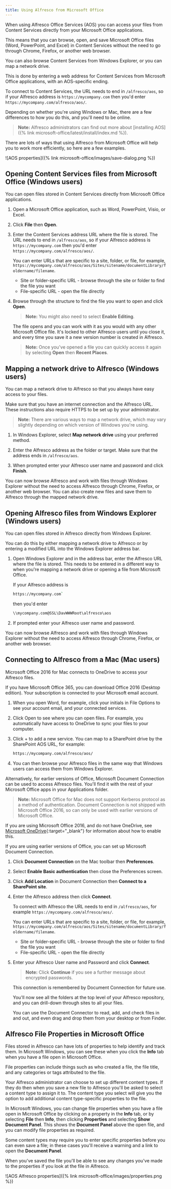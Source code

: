 ```yaml
---
title: Using Alfresco from Microsoft Office
---
```


When using Alfresco Office Services (AOS) you can access your files from Content Services directly from your Microsoft Office applications.

This means that you can browse, open, and save Microsoft Office files (Word, PowerPoint, and Excel) in Content Services without the need to go through Chrome, Firefox, or another web browser.

You can also browse Content Services from Windows Explorer, or you can map a network drive.

This is done by entering a web address for Content Services from Microsoft Office applications, with an AOS-specific ending.

To connect to Content Services, the URL needs to end in `/alfresco/aos`, so if your Alfresco address is `https://mycompany.com` then you'd enter `https://mycompany.com/alfresco/aos/`.

Depending on whether you're using Windows or Mac, there are a few differences to how you do this, and you'll need to be online.

> **Note:** Alfresco administrators can find out more about [installing AOS]({% link microsoft-office/latest/install/index.md %}).

There are lots of ways that using Alfresco from Microsoft Office will help you to work more efficiently, so here are a few examples.

![AOS properties]({% link microsoft-office/images/save-dialog.png %})

## Opening Content Services files from Microsoft Office (Windows users)

You can open files stored in Content Services directly from Microsoft Office applications.

1. Open a Microsoft Office application, such as Word, PowerPoint, Visio, or Excel.

2. Click **File** then **Open**.

3. Enter the Content Services address URL where the file is stored. The URL needs to end in `/alfresco/aos`, so if your Alfresco address is `https://mycompany.com` then you'd enter `https://mycompany.com/alfresco/aos/`.

    You can enter URLs that are specific to a site, folder, or file, for example, `https://mycompany.com/alfresco/aos/Sites/sitename/documentLibrary/foldername/filename`.

    * Site or folder-specific URL - browse through the site or folder to find the file you want
    * File-specific URL - open the file directly
4. Browse through the structure to find the file you want to open and click **Open**.

    > **Note:** You might also need to select **Enable Editing**.

    The file opens and you can work with it as you would with any other Microsoft Office file. It's locked to other Alfresco users until you close it, and every time you save it a new version number is created in Alfresco.

    > **Note:** Once you've opened a file you can quickly access it again by selecting **Open** then **Recent Places**.

## Mapping a network drive to Alfresco (Windows users)

You can map a network drive to Alfresco so that you always have easy access to your files.

Make sure that you have an internet connection and the Alfresco URL. These instructions also require HTTPS to be set up by your administrator.

> **Note:** There are various ways to map a network drive, which may vary slightly depending on which version of Windows you're using.

1. In Windows Explorer, select **Map network drive** using your preferred method.

2. Enter the Alfresco address as the folder or target. Make sure that the address ends in `/alfresco/aos`.

3. When prompted enter your Alfresco user name and password and click **Finish**.

You can now browse Alfresco and work with files through Windows Explorer without the need to access Alfresco through Chrome, Firefox, or another web browser. You can also create new files and save them to Alfresco through the mapped network drive.

## Opening Alfresco files from Windows Explorer (Windows users)

You can open files stored in Alfresco directly from Windows Explorer.

You can do this by either mapping a network drive to Alfresco or by entering a modified URL into the Windows Explorer address bar.

1. Open Windows Explorer and in the address bar, enter the Alfresco URL where the file is stored. This needs to be entered in a different way to when you're mapping a network drive or opening a file from Microsoft Office.

    If your Alfresco address is

    ```bash
    https://mycompany.com`
    ```

    then you'd enter

    ```bash
    \\mycompany.com@SSL\DavWWWRoot\alfresco\aos
    ```

2. If prompted enter your Alfresco user name and password.

You can now browse Alfresco and work with files through Windows Explorer without the need to access Alfresco through Chrome, Firefox, or another web browser.

## Connecting to Alfresco from a Mac (Mac users)

Microsoft Office 2016 for Mac connects to OneDrive to access your Alfresco files.

If you have Microsoft Office 365, you can download Office 2016 (Desktop edition). Your subscription is connected to your Microsoft email account.

1. When you open Word, for example, click your initials in File Options to see your account email, and your connected services.
2. Click Open to see where you can open files. For example, you automatically have access to OneDrive to sync your files to your computer.
3. Click + to add a new service. You can map to a SharePoint drive by the SharePoint AOS URL, for example:

    ```bash
    https://mycompany.com/alfresco/aos/
    ```

4. You can then browse your Alfresco files in the same way that Windows users can access them from Windows Explorer.

Alternatively, for earlier versions of Office, Microsoft Document Connection can be used to access Alfresco files. You'll find it with the rest of your Microsoft Office apps in your Applications folder.

> **Note:** Microsoft Office for Mac does not support Kerberos protocol as a method of authentication. Document Connection is not shipped with Microsoft Office 2016, so can only be used with earlier versions of Microsoft Office.

If you are using Microsoft Office 2016, and do not have OneDrive, see [Microsoft OneDrive](https://support.microsoft.com/en-us/office/sync-files-with-onedrive-on-mac-os-x-d11b9f29-00bb-4172-be39-997da46f913f?ui=en-us&rs=en-us&ad=us){:target="_blank"} for information about how to enable this.

If you are using earlier versions of Office, you can set up Microsoft Document Connection.

1. Click **Document Connection** on the Mac toolbar then **Preferences**.

2. Select **Enable Basic authentication** then close the Preferences screen.

3. Click **Add Location** in Document Connection then **Connect to a SharePoint site**.

4. Enter the Alfresco address then click **Connect**.

    To connect with Alfresco the URL needs to end in `/alfresco/aos`, for example `https://mycompany.com/alfresco/aos/`.

    You can enter URLs that are specific to a site, folder, or file, for example, `https://mycompany.com/alfresco/aos/Sites/sitename/documentLibrary/foldername/filename`.

    * Site or folder-specific URL - browse through the site or folder to find the file you want
    * File-specific URL - open the file directly

5. Enter your Alfresco User name and Password and click **Connect**.

    > **Note:** Click **Continue** if you see a further message about encrypted passwords.

    This connection is remembered by Document Connection for future use.

    You'll now see all the folders at the top level of your Alfresco repository, and you can drill-down through sites to all your files.

    You can use the Document Connector to read, add, and check files in and out, and even drag and drop them from your desktop or from Finder.

## Alfresco File Properties in Microsoft Office

Files stored in Alfresco can have lots of properties to help identify and track them. In Microsoft Windows, you can see these when you click the **Info** tab when you have a file open in Microsoft Office.

File properties can include things such as who created a file, the file title, and any categories or tags attributed to the file.

Your Alfresco administrator can choose to set up different content types. If they do then when you save a new file to Alfresco you'll be asked to select a content type to assign it to. The content type you select will give you the option to add additional content type-specific properties to the file.

In Microsoft Windows, you can change file properties when you have a file open in Microsoft Office by clicking on a property in the **Info** tab, or by selecting **File** then **Info**, then clicking **Properties** and selecting **Show Document Panel**. This shows the **Document Panel** above the open file, and you can modify file properties as required.

Some content types may require you to enter specific properties before you can even save a file; in these cases you'll receive a warning and a link to open the **Document Panel**.

When you've saved the file you'll be able to see any changes you've made to the properties if you look at the file in Alfresco.

![AOS Alfresco properties]({% link microsoft-office/images/properties.png %})
